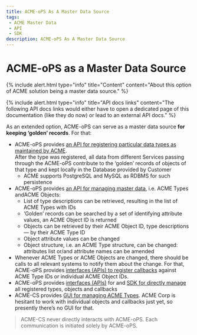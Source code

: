 ```yaml
---
title: ACME-oPS As A Master Data Source
tags: 
 - ACME Master Data
 - API
 - SDK
description: ACME-oPS As A Master Data Source
---
```


# ACME-oPS as a Master Data Source 

{% include alert.html type="info" title="Content" content="About this option of ACME solution being a master data source." %}

{% include alert.html type="info" title="API docs links" content="The following API docs links would either have to open a dedicated page of this documentation (like they do now) or lead to an external API docs." %}

As an extended option, ACME-oPS can serve as a master data source **for keeping ‘golden’ records**. For that:
- ACME-oPS provides [an API for registering particular data types as maintained by ACME](masterds/api_data_reg). <br>
    After the type was registered, all data from different Services passing through the ACME-oPS contribute to the ‘golden’ records of objects of that type and kept locally in the Database provided by Customer
    - ACME supports PostgreSQL and MySQL as RDBMS for such persistence
- ACME-oPS provides [an API for managing master data](masterds/api_data_mng), i.e. ACME Types andACME Objects:
    - List of type descriptions can be retrieved, resulting in the list of ACME Types with IDs
    - ‘Golden’ records can be searched by a set of identifying attribute values, an ACME Object ID is returned
    - Objects can be retrieved by their ACME Object ID, type descriptions — by their ACME Type ID
    - Object attribute values can be changed
    - Object structure, i.e. an ACME Type structure, can be changed: attributes list or/and attribute names can be amended
- Whenever ACME Types or ACME Objects are changed, there should be calls to all relevant systems to notify them about the change. For that, ACME-oPS provides [interfaces (APIs) to register callbacks](masterds/api_clbk_reg) against ACME Type IDs or individual ACME Object IDs.
- ACME-oPS provides [interfaces (APIs)](masterds/api_mdata_clbk_dirmng) for and [SDK for directly manage](masterds/sdk_mdata_clbk_dirmng) all registered types, objects and callbacks
- ACME-CS provides [GUI for managing ACME Types](masterds/gui_types_mng). ACME Corp is hesitant to work with individual objects and callbacks just yet, so presently there’s no GUI for that.

>ACME-CS never directly interacts with ACME-oPS. Each communication is initiated solely by ACME-oPS. 